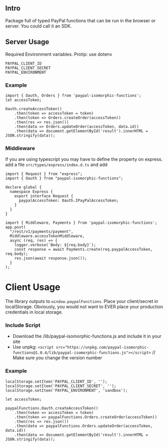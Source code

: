 ## Intro
Package full of typed PayPal functions that can be run in the browser or server.  You could call it an SDK.


## Server Usage
Required Environment variables.  Protip:  use dotenv
```
PAYPAL_CLIENT_ID
PAYPAL_CLIENT_SECRET
PAYPAL_ENVIRONMENT
```

### Example
```
import { Oauth, Orders } from 'paypal-isomorphic-functions';
let accessToken;

Oauth.createAccessToken()
    .then(token => accessToken = token)
    .then(token => Orders.createOrder(accessToken))
    .then(res => res.json())
    .then(data => Orders.updateOrder(accessToken, data.id))
    .then(data => document.getElementById('result').innerHTML = JSON.stringify(data));
```

### Middleware

If you are using typescript you may have to define the property on express.  add a file `src/types/express/index.d.ts` and add
```
import { Request } from "express";
import { Oauth } from "paypal-isomorphic-functions";

declare global {
  namespace Express {
    export interface Request {
      paypalAccessToken: Oauth.IPayPalAccessToken;
    }
  }
}
```

```
import { Middleware, Payments } from 'paypal-isomorphic-functions';
app.post(
  "/rest/v1/payments/payment",
  Middleware.accessTokenMiddleware,
  async (req, res) => {
    logger.verbose(`Body: ${req.body}`);
    const response = await Payments.create(req.paypalAccessToken, req.body);
    res.json(await response.json());
  }
);
```

# Client Usage
The library outputs to `window.paypalFunctions`.  Place your client/secret in localStorage.  Obviously, you would not want to EVER place your production credentials in local storage.

### Include Script
* Download the /lib/paypal-isomorphic-functions.js and include it in your site
* Use unpkg:  `<script src="https://unpkg.com/paypal-isomorphic-functions@1.0.4/lib/paypal-isomorphic-functions.js"></script>` // Make sure you change the version number

### Example
```
localStorage.setItem('PAYPAL_CLIENT_ID', '');
localStorage.setItem('PAYPAL_CLIENT_SECRET', '');
localStorage.setItem('PAYPAL_ENVIRONMENT', 'sandbox');

let accessToken;

paypalFunctions.Oauth.createAccessToken()
    .then(token => accessToken = token)
    .then(token => paypalFunctions.Orders.createOrder(accessToken))
    .then(res => res.json())
    .then(data => paypalFunctions.Orders.updateOrder(accessToken, data.id))
    .then(data => document.getElementById('result').innerHTML = JSON.stringify(data));
```